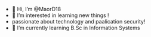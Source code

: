 - 👋 Hi, I’m @MaorD18
- 👀 I’m interested in learning new things ! 
- passionate about technology and paalication security!
- 🌱 I’m currently learning B.Sc in Information Systems

<!---
MaorD18/MaorD18 is a ✨ special ✨ repository because its `README.md` (this file) appears on your GitHub profile.
You can click the Preview link to take a look at your changes.
- 📫 How to reach me ...
--->
